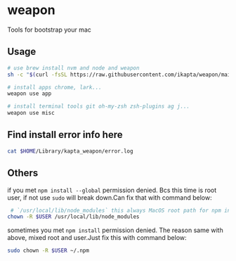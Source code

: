 # weapon

Tools for bootstrap your mac

## Usage

```sh
# use brew install nvm and node and weapon
sh -c "$(curl -fsSL https://raw.githubusercontent.com/ikapta/weapon/main/boot.sh)"

# install apps chrome, lark...
weapon use app

# install terminal tools git oh-my-zsh zsh-plugins ag j...
weapon use misc

```

## Find install error info here

```bash
cat $HOME/Library/kapta_weapon/error.log
```

## Others

if you met `npm install --global` permission denied. Bcs this time is root user, if not use `sudo` will break down.Can fix that with command below:

```sh
 # `/usr/local/lib/node_modules` this always MacOS root path for npm install
chown -R $USER /usr/local/lib/node_modules
```

sometimes you met `npm install` permission denied. The reason same with above, mixed root and user.Just fix this with command below:

```sh
sudo chown -R $USER ~/.npm
 ```
